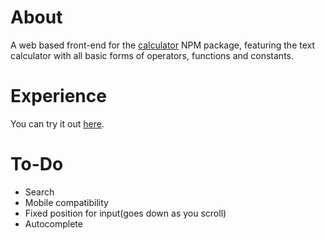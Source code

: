 # About
A web based front-end for the [calculator](https://github.com/known-as-dan/calculator-npm) NPM package, featuring the text calculator with all basic forms of operators, functions and constants.

# Experience
You can try it out [here](https://known-as-dan.github.io/calculator-web/index.html).

# To-Do
- Search
- Mobile compatibility
- Fixed position for input(goes down as you scroll)
- Autocomplete

